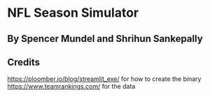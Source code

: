 # NFL Season Simulator
## By Spencer Mundel and Shrihun Sankepally

## Credits
https://ploomber.io/blog/streamlit_exe/ for how to create the binary
https://www.teamrankings.com/ for the data

